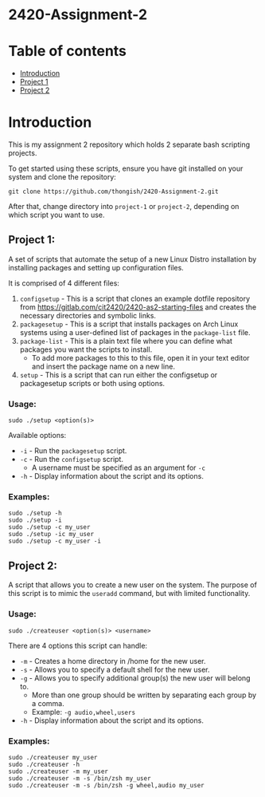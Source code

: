 # 2420-Assignment-2

# Table of contents
- [Introduction](#introduction)
- [Project 1](#project-1)
- [Project 2](#project-2)

# Introduction
This is my assignment 2 repository which holds 2 separate bash scripting projects.

To get started using these scripts, ensure you have git installed on your system and clone the repository:
```
git clone https://github.com/thongish/2420-Assignment-2.git
```

After that, change directory into `project-1` or `project-2`, depending on which script you want to use.

## Project 1:
A set of scripts that automate the setup of a new Linux Distro installation by installing packages and setting up configuration files. 

It is comprised of 4 different files:
1. `configsetup` - This is a script that clones an example dotfile repository from https://gitlab.com/cit2420/2420-as2-starting-files and creates the necessary directories and symbolic links.
2. `packagesetup` - This is a script that installs packages on Arch Linux systems using a user-defined list of packages in the `package-list` file.
3. `package-list` - This is a plain text file where you can define what packages you want the scripts to install.
    - To add more packages to this to this file, open it in your text editor and insert the package name on a new line. 
4. `setup` - This is a script that can run either the configsetup or packagesetup scripts or both using options.

### Usage:
```
sudo ./setup <option(s)> 
```

Available options:
- `-i` - Run the `packagesetup` script.
- `-c` - Run the `configsetup` script.
    - A username must be specified as an argument for `-c`
- `-h` - Display information about the script and its options.

### Examples:
```
sudo ./setup -h
sudo ./setup -i 
sudo ./setup -c my_user
sudo ./setup -ic my_user
sudo ./setup -c my_user -i
```

## Project 2:
A script that allows you to create a new user on the system.
The purpose of this script is to mimic the `useradd` command, but with limited functionality.

### Usage:
```
sudo ./createuser <option(s)> <username>
```
There are 4 options this script can handle:
- `-m` - Creates a home directory in /home for the new user.
- `-s` - Allows you to specify a default shell for the new user.
- `-g` - Allows you to specify additional group(s) the new user will belong to.
    - More than one group should be written by separating each group by a comma. 
    - Example: `-g audio,wheel,users`
- `-h` - Display information about the script and its options.

### Examples:
```
sudo ./createuser my_user
sudo ./createuser -h
sudo ./createuser -m my_user
sudo ./createuser -m -s /bin/zsh my_user
sudo ./createuser -m -s /bin/zsh -g wheel,audio my_user
```
